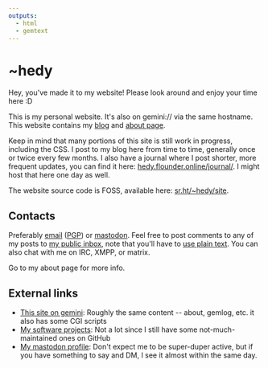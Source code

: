 ```yaml
---
outputs:
  - html
  - gemtext
---
```


# ~hedy

Hey, you've made it to my website! Please look around and enjoy your time here :D

This is my personal website. It's also on gemini:// via the same hostname. This website
contains my [blog](./posts/) and [about page](./about/).

Keep in mind that many portions of this site is still work in progress, including the CSS.
I post to my blog here from time to time, generally once or twice every few months. I also
have a journal where I post shorter, more frequent updates, you can find it here:
[hedy.flounder.online/journal/](https://hedy.flounder.online/journal/). I might host that
here one day as well.

The website source code is FOSS, available here: [sr.ht/~hedy/site](https://sr.ht/~hedy/site).

## Contacts

Preferably [email](mailto:hedy@tilde.cafe) ([PGP](./key.asc)) or
<a rel="me" href="https://tilde.zone/@hedy">mastodon</a>.
Feel free to post comments to any of my posts to
[my public inbox](https://lists.sr.ht/~hedy/inbox), note that you'll have to
[use plain text](https://useplaintext.email). You can also chat with me on IRC,
XMPP, or matrix.

Go to my about page for more info.

## External links

* [This site on gemini](gemini://hedy.tilde.cafe/): Roughly the same content -- about, gemlog, etc. it also has some CGI scripts
* [My software projects](https://sr.ht/~hedy/): Not a lot since I still have some not-much-maintained ones on GitHub
* [My mastodon profile](https://tilde.zone/@hedy): Don't expect me to be super-duper active, but if you have something to say and DM, I see it almost within the same day.
